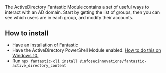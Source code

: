 The ActiveDirectory Fantastic Module contains a set of useful ways to interact with an AD domain. Start by getting the list of groups, then you can see which users are in each group, and modify their accounts.

## How to install

- Have an installation of Fantastic
- Have the ActiveDirectory PowerShell Module enabled. [How to do this on Windows 10.](https://docs.microsoft.com/en-US/troubleshoot/windows-server/system-management-components/remote-server-administration-tools)
- Run `npx fantastic-cli install @infosecinnovations/fantastic-active_directory_content`